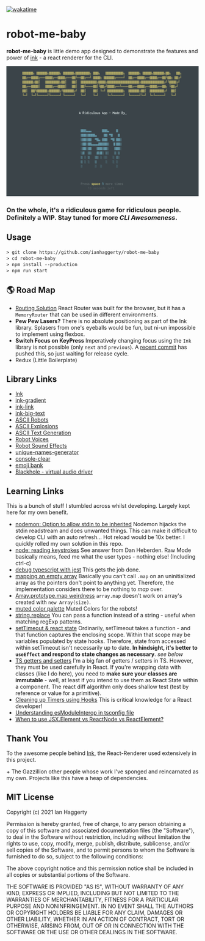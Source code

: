 [![wakatime](https://wakatime.com/badge/github/ianhaggerty/robot-me-baby.svg)](https://wakatime.com/badge/github/ianhaggerty/robot-me-baby)


# robot-me-baby

**robot-me-baby** is little demo app designed to demonstrate the features and power of [ink](https://github.com/vadimdemedes/ink) - a react renderer for the CLI.

![intro](screenshots/intro.jpg)

### On the whole, **it's a ridiculous game for ridiculous people**. Definitely a **WIP**. Stay tuned for more *CLI Awesomeness*.

## Usage

```
> git clone https://github.com/ianhaggerty/robot-me-baby
> cd robot-me-baby
> npm install --production
> npm run start
```

## 🌎 Road Map

- [Routing Solution](https://reactrouter.com/web/api/MemoryRouter) React Router was built for the browser, but it has a `MemoryRouter` that can be used in different environments.
- **Pew Pew Lasers?** There is no absolute positioning as part of the Ink library. Splasers from one's eyeballs would be fun, but ni-un impossible to implement using flexbox.
- **Switch Focus on KeyPress** Imperatively changing focus using the `Ink` library is not possible (only `next` and `previous`). A [recent commit](https://github.com/vadimdemedes/ink/issues/426) has pushed this, so just waiting for release cycle.
- Redux (Little Boilerplate)

## Library Links

- [Ink](https://github.com/vadimdemedes/ink)
- [ink-gradient](https://github.com/sindresorhus/ink-gradient)
- [ink-link](https://github.com/sindresorhus/ink-link)
- [ink-big-text](https://github.com/sindresorhus/ink-big-text)
- [ASCII Robots](https://www.asciiart.eu/electronics/robots)
- [ASCII Explosions](https://www.asciiart.eu/weapons/explosives)
- [ASCII Text Generation](http://patorjk.com/software/taag/#p=testall&h=3&v=3&f=Blocks&t=ian)
- [Robot Voices](https://www.mediamusicnow.co.uk/royalty-free-sound-effects/robot-voices)
- [Robot Sound Effects](https://mixkit.co/free-sound-effects/robot/)
- [unique-names-generator](https://www.npmjs.com/package/unique-names-generator)
- [console-clear](https://www.npmjs.com/package/console-clear)
- [emoji bank](http://xahlee.info/comp/unicode_emoticons.html)
- [Blackhole - virtual audio driver](https://github.com/ExistentialAudio/BlackHole)

## Learning Links

This is a bunch of stuff I stumbled across whilst developing. Largely kept here for my own benefit.

- [nodemon: Option to allow stdin to be inherited](https://github.com/remy/nodemon/issues/1036) Nodemon hijacks the stdin readstream and does unwanted things. This can make it difficult to develop CLI with an auto refresh... Hot reload would be 10x better. I quickly rolled my own solution in this repo.
- [node: reading keystrokes](https://stackoverflow.com/questions/5006821/nodejs-how-to-read-keystrokes-from-stdin) See answer from Dan Heberden. Raw Mode basically means, feed me what the user types - nothing else! (Including ctrl-c)
- [debug typescript with jest](https://medium.com/@mtiller/debugging-with-typescript-jest-ts-jest-and-visual-studio-code-ef9ca8644132)
  This gets the job done.
- [mapping an empty array](https://itnext.io/heres-why-mapping-a-constructed-array-doesn-t-work-in-javascript-f1195138615a) Basically you can't call `.map` on an uninitialized array as the pointers don't point to anything yet. Therefore, the implementation considers there to be nothing to _map_ over.
- [Array.prototype.map weirdness](https://stackoverflow.com/questions/5501581/javascript-new-arrayn-and-array-prototype-map-weirdness)
  `array.map` doesn't work on array's created with `new Array(size)`.
- [muted color palette](https://id.pinterest.com/pin/761389880740038172/)
  Muted Colors for the robots!
- [string.replace](https://developer.mozilla.org/en-US/docs/Web/JavaScript/Reference/Global_Objects/String/replace#specifying_a_function_as_a_parameter) You can pass a function instead of a string - useful when matching regExp patterns.
- [setTimeout & react state](https://upmostly.com/tutorials/settimeout-in-react-components-using-hooks) Ordinarily, setTimeout takes a function - and that function captures the enclosing scope. Within that scope may be variables populated by state hooks. Therefore, state from accessed within setTimeout isn't necessarily up to date. **In hindsight, it's better to `useEffect` and respond to state changes as necessary**. _see below_
- [TS getters and setters](https://www.typescripttutorial.net/typescript-tutorial/typescript-getters-setters/#:~:text=Introduction%20to%20TypeScript%20Getters%20and%20Setters&text=The%20getters%20and%20setters%20allow,the%20properties%20of%20a%20class.&text=A%20getter%20method%20returns%20the,method%20updates%20the%20property's%20value.) I'm a big fan of getters / setters in TS. However, they must be used carefully in React. If you're wrapping data with classes (like I do here), you need to **make sure your classes are immutable** - well, at least if you intend to use them as React State within a component. The react diff algorithm only does shallow test (test by reference or value for a primitive).
- [Cleaning up Timers using Hooks](https://stackoverflow.com/questions/53464595/how-to-use-componentwillmount-in-react-hooks) This is critical knowledge for a React developer!
- [Understanding esModuleInterop in tsconfig file](https://stackoverflow.com/questions/56238356/understanding-esmoduleinterop-in-tsconfig-file)
- [When to use JSX.Element vs ReactNode vs ReactElement?](https://stackoverflow.com/questions/58123398/when-to-use-jsx-element-vs-reactnode-vs-reactelement)

## Thank You

To the awesome people behind [Ink](https://github.com/vadimdemedes/ink), the React-Renderer used extensively in this project.

\+ The Gazzillion other people whose work I've sponged and reincarnated as my own. Projects like this have a heap of dependencies.

## MIT License

Copyright (c) 2021 Ian Haggerty

Permission is hereby granted, free of charge, to any person obtaining a copy
of this software and associated documentation files (the "Software"), to deal
in the Software without restriction, including without limitation the rights
to use, copy, modify, merge, publish, distribute, sublicense, and/or sell
copies of the Software, and to permit persons to whom the Software is
furnished to do so, subject to the following conditions:

The above copyright notice and this permission notice shall be included in all
copies or substantial portions of the Software.

THE SOFTWARE IS PROVIDED "AS IS", WITHOUT WARRANTY OF ANY KIND, EXPRESS OR
IMPLIED, INCLUDING BUT NOT LIMITED TO THE WARRANTIES OF MERCHANTABILITY,
FITNESS FOR A PARTICULAR PURPOSE AND NONINFRINGEMENT. IN NO EVENT SHALL THE
AUTHORS OR COPYRIGHT HOLDERS BE LIABLE FOR ANY CLAIM, DAMAGES OR OTHER
LIABILITY, WHETHER IN AN ACTION OF CONTRACT, TORT OR OTHERWISE, ARISING FROM,
OUT OF OR IN CONNECTION WITH THE SOFTWARE OR THE USE OR OTHER DEALINGS IN THE
SOFTWARE.
